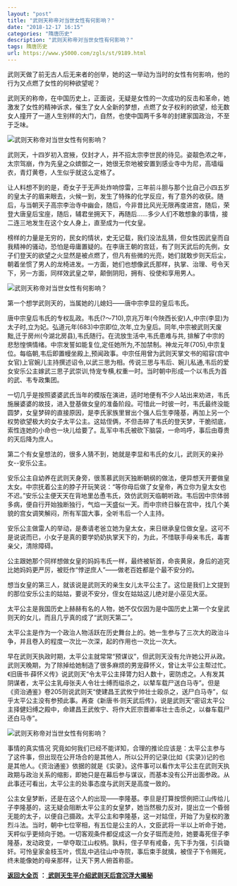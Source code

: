 ```yaml
---
layout: "post"
title: "武则天称帝对当世女性有何影响？"
date: "2018-12-17 16:15"
categories: "隋唐历史"
description: "武则天称帝对当世女性有何影响？"
tags: 隋唐历史
url: https://www.y5000.com/zgls/st/9189.html
---
```






武则天做了前无古人后无来者的创举，她的这一举动为当时的女性有何影响，他的行为又点燃了女性的何种欲望呢？

武则天的称帝，在中国历史上，正面说，无疑是女性的一次成功的反击和革命，她激发了女性的精神诉求，催生了女人全新的梦想，点燃了女子权利的欲望，给无数女人撞开了一道人生别样的大门，自然，也使中国两千多年的封建家国政治，不至于乏味。

![武则天称帝对当世女性有何影响？](/uploads/allimg/170104/6-1F10416314D35.JPG)

武则天，十四岁初入宫掖，仅封才人，并不招太宗李世民的待见。姿靓色浓之年，太宗驾崩，作为先皇之众嫔御之一，她很无奈地被安置到感业寺中为尼，高墙缁衣，青灯黄卷，人生似乎就这么定格了。

让人料想不到的是，奇女子于无声处炸响惊雷，三年前斗胆与那个比自己小四五岁的皇太子的眉来眼去，火候一到，发生了特殊的化学反应，有了意外的收获。随后，与当朝天子高宗李治寺中幽会，随后，今非昔比风光无限再度进宫，随后，荣登大唐皇后宝座，随后，辅君坐拥天下，再随后……多少人们不敢想象的事情，接二连三地发生在这个女人身上，直至成为一代女皇。

榜样的力量是无穷的，民女的情状，史无记载，我们没法乱猜，但女性因武皇而自我精神的骚动，恐怕是毋庸置疑的。在李唐王朝的宫廷，有了则天武后的先例，女子们登天的欲望之火显然是被点燃了，但凡有些微的光亮，她们就敢步则天后尘，朝着坐惯了男人的龙椅进发。一方面，她们也想像武氏那样，执掌、治理、号令天下，另一方面，同样效武皇之举，颠倒阴阳，拥有、役使和享用男人。

![武则天称帝对当世女性有何影响？](/uploads/allimg/170104/6-1F104163223U7.JPG)

第一个想学武则天的，当属她的儿媳妇——唐中宗李显的皇后韦氏。

唐中宗皇后韦氏的专权乱政。韦氏(?～710),京兆万年(今陜西长安)人,中宗(李显)为太子时,立为妃。弘道元年(683)中宗即位,次年,立为皇后。同年,中宗被武则天废黜,迁于房州(今湖北房县),韦氏随行。在流放生活中,韦氏患难与共,
排解了中宗的悲愁惶惧情绪。中宗发誓如能复位,定任她所为,不加禁制。神龙元年(705),中宗复位。每临朝,韦后即置幔坐殿上,预闻政事。中宗任用曾为武则天掌文书的昭容(宫中女官)上官婉儿主持撰述诏令,以武三思为相。传说三思与韦后、婉儿私通,韦后的爱女安乐公主嫁武三思子武崇训,恃宠专横,权重一时。当时朝中形成一个以韦氏为首的武、韦专政集团。

一切几乎是按照婆婆武氏当年的模版在演进，适时地便有不少人站出来劝进，韦氏施展婆婆的故技，进入登基做女皇的准备阶段。可惜此一时彼一时，韦氏最终没能圆梦，女皇梦碎的直接原因，是李氏家族里冒出个强人后生李隆基，再加上另一个权势欲望极大的女子太平公主。这姑侄俩，不但击碎了韦氏的登天梦，干脆彻底，索性连她的小命也一块儿给要了。乱军中韦氏被砍下脑袋，一命呜呼，事后由尊贵的天后降为庶人。

第二个有女皇想法的，很多人猜不到，她就是李显和韦氏的女儿，武则天的亲孙女--安乐公主。

安乐公主自幼养在武则天身旁，很羡慕武则天独断朝纲的做法，便异想天开要做皇太女。中宗抚着公主的脖子开玩笑说：“等你母后做了女皇帝，再立你为皇太女也不迟。”安乐公主便天天在背地里怂恿韦氏，效仿武则天临朝听政。韦后因中宗体弱多病，便自行开始独断独行，气焰一天盛似一天。而中宗终日躲在宫中，找几个美貌的宫女调笑解闷，所有军国大事，全听韦后一个人主持。

安乐公主做雷人的举动，是奏请老爸立她为皇太女，来日继承皇位做女皇。这可不是说说而已，小女子是真的要学奶奶执掌天下的，为此，不惜联手母亲韦氏，毒害亲父，清除障碍。

公主跟她那个同样想做女皇的妈妈韦氏一样，最终被斩首，命丧黄泉，身后的追究比她妈妈更严厉，被贬作“悖逆庶人”——做老百姓都是个最不安分的。

想当女皇的第三人，就该说是武则天的亲生女儿太平公主了。这位是我们上文提到的那位安乐公主的姑姑，要说不安分，侄女在姑姑这儿绝对是小巫见大巫。

太平公主是我国历史上赫赫有名的人物，她不仅仅因为是中国历史上第一个女皇武则天的女儿，而且几乎真的成了“武则天第二”。

太平公主是作为一个政治人物活跃在历史舞台上的。她一生参与了三次大的政治斗争，并且卷入的程度一次比一次深，起的作用也一次比一次大。

早在武则天执政时期，太平公主就常常“预谋议”，但武则天没有允许她公开从政。武则天晚期，为了除掉给她制造了很多麻烦的男宠薛怀义，曾让太平公主帮过忙。《旧唐书·薛怀义传》说武则天“令太平公主择膂力妇人数十，密防虑之。人有发其阴谋者，太平公主乳母张夫人令壮士缚而缢杀之，以辇车载尸送白马寺”。但是《资治通鉴》卷205则说武则天“使建昌王武攸宁帅壮士殴杀之，送尸白马寺”，似乎太平公主没有参预此事。再查《新唐书·则天武后传》，说是武则天“密诏太平公主择健妇缚之殿中，命建昌王武攸宁、将作大匠宗晋卿率壮士击杀之，以畚车载尸还白马寺”。

![武则天称帝对当世女性有何影响？](/uploads/allimg/170104/6-1F1041631122K.JPG)

事情的真实情况
究竟如何我们已经不能详知，合理的推论应该是：太平公主参与了这件事，但出现在公开场合的是其他人，所以公开的记录(比如《实录》)记的也是其他人。《资治通鉴》依据的就是《实录》。这件事可以看作太平公主在武则天执政期与政治关系的缩影，即她只是在幕后参与谋议，而基本没有公开出面参政。从此事还可看出，太平公主的处事态度与武则天是高度一致的。

公主女皇梦断，还是在这个人的出现——李隆基。李旦是打算按惯例把江山传给儿子李隆基的，这无疑会阻断太平公主的女皇梦，她当然极力反对，提出立一个昏弱无能的太子，以便自己摄政。太平公主和李隆基，这一对姑侄，开始了为皇权的激烈斗法。当时，朝中七位宰相，有五位是公主的人，文臣武将一半以上听命于她，天枰似乎更倾向于她。一切客观条件都促成这一介女子铤而走险，她要毒死侄子李隆基，发动政变，一举夺取江山权柄。孰料，侄子早有戒备，先下手为强，引兵锄奸。可怜皇家金枝玉叶，慌乱中逃往山中寺院，事后束手就擒，被侄子下令赐死，终未能像她的母亲那样，让天下男人俯首称臣。

**[返回大全页](https://www.y5000.com/zgls/st/18071.html)** **：**[
**武则天生平介绍武则天后宫沉浮大揭秘**](https://www.y5000.com/zgls/st/18071.html)
